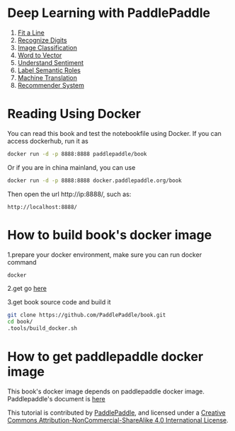 # Deep Learning with PaddlePaddle

1. [Fit a Line](http://book.paddlepaddle.org/fit_a_line/index.en.html)
1. [Recognize Digits](http://book.paddlepaddle.org/recognize_digits/index.en.html)
1. [Image Classification](http://book.paddlepaddle.org/image_classification/index.en.html)
1. [Word to Vector](http://book.paddlepaddle.org/word2vec/index.en.html)
1. [Understand Sentiment](http://book.paddlepaddle.org/understand_sentiment/index.en.html)
1. [Label Semantic Roles](http://book.paddlepaddle.org/label_semantic_roles/index.en.html)
1. [Machine Translation](http://book.paddlepaddle.org/machine_translation/index.en.html)
1. [Recommender System](http://book.paddlepaddle.org/recommender_system/index.en.html)

# Reading Using Docker
You can read this book and test the notebookfile using Docker.  If you can access dockerhub, run it as  
```bash
docker run -d -p 8888:8888 paddlepaddle/book
```

Or if you are in china mainland, you can use  
```bash
docker run -d -p 8888:8888 docker.paddlepaddle.org/book
```

Then open the url http://ip:8888/, such as:  
```
http://localhost:8888/
```

# How to build book's docker image
1.prepare your docker environment, make sure you can run docker command  

```bash
docker
```

2.get go [here](https://storage.googleapis.com/golang/go1.8.linux-amd64.tar.gz)

3.get book source code and build it  

```bash
git clone https://github.com/PaddlePaddle/book.git
cd book/
.tools/build_docker.sh
```

# How to get paddlepaddle docker image
This book's docker image depends on paddlepaddle docker image. Paddlepaddle's document is [here](https://github.com/PaddlePaddle/Paddle/tree/develop/paddle/scripts/docker)


This tutorial is contributed by <a xmlns:cc="http://creativecommons.org/ns#" href="http://book.paddlepaddle.org" property="cc:attributionName" rel="cc:attributionURL">PaddlePaddle</a>, and licensed under a <a rel="license" href="http://creativecommons.org/licenses/by-nc-sa/4.0/">Creative Commons Attribution-NonCommercial-ShareAlike 4.0 International License</a>.
